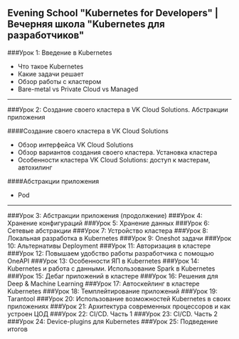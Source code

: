 ## Evening School "Kubernetes for Developers" | Вечерняя школа "Kubernetes для разработчиков"

###Урок 1: Введение в Kubernetes
  * Что такое Kubernetes
  * Какие задачи решает
  * Обзор работы с кластером
  * Bare-metal vs Private Cloud vs Managed
---

###Урок 2: Создание своего кластера в VK Cloud Solutions. Абстракции приложения 

####Создание своего кластера в VK Cloud Solutions 
  * Обзор интерфейса VK Cloud Solutions
  * Обзор вариантов создания своего кластера. Установка кластера
  * Особенности кластера VK Cloud Solutions: доступ к мастерам, автохилинг

####Абстракции приложения
  * Pod
---

###Урок 3: Абстракции приложения (продолжение)
###Урок 4: Хранение конфигураций
###Урок 5: Хранение данных
###Урок 6: Сетевые абстракции
###Урок 7: Устройство кластера
###Урок 8: Локальная разработка в Kubernetes
###Урок 9: Oneshot задачи
###Урок 10: Альтернативы Deployment
###Урок 11: Авторизация в кластере
###Урок 12: Повышаем удобство работы разработчика с помощью OneAPI
###Урок 13: Особенности ЯП в Kubernetes
###Урок 14: Kubernetes и работа с данными. Использование Spark в Kubernetes
###Урок 15: Дебаг приложений в кластере
###Урок 16: Решения для Deep & Machine Learning
###Урок 17: Автоскейлинг в кластере Kubernetes
###Урок 18: Темплейтирование приложений
###Урок 19: Tarantool
###Урок 20: Использование возможностей Kubernetes в своих приложениях
###Урок 21: Архитектура современных процессоров и как устроен ЦОД
###Урок 22: CI/CD. Часть 1
###Урок 23: CI/CD. Часть 2
###Урок 24: Device-plugins для Kubernetes
###Урок 25: Подведение итогов
